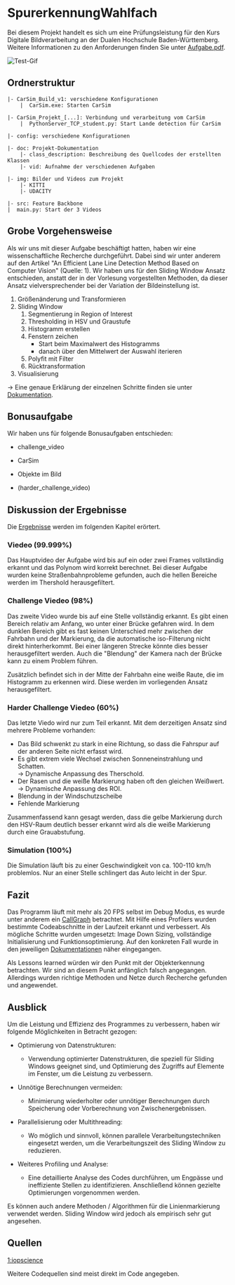 # SpurerkennungWahlfach
Bei diesem Projekt handelt es sich um eine Prüfungsleistung für den Kurs Digitale Bildverarbeitung an der 
Dualen Hochschule Baden-Württemberg. 
Weitere Informationen zu den Anforderungen finden Sie unter [Aufgabe.pdf](aufgabe.pdf).

![Test-Gif](/doc/vid/vid_for_readme_md.gif)

## Ordnerstruktur

```Text
|- CarSim_Build_v1: verschiedene Konfigurationen
    |  CarSim.exe: Starten CarSim
    
|- CarSim_Projekt_[...]: Verbindung und verarbeitung vom CarSim
    |  PythonServer_TCP_student.py: Start Lande detection für CarSim
    
|- config: verschiedene Konfigurationen

|- doc: Projekt-Dokumentation 
    |- class_description: Beschreibung des Quellcodes der erstellten Klassen
    |- vid: Aufnahme der verschiedenen Aufgaben
    
|- img: Bilder und Videos zum Projekt
    |- KITTI
    |- UDACITY
    
|- src: Feature Backbone
|  main.py: Start der 3 Videos
```

## Grobe Vorgehensweise

Als wir uns mit dieser Aufgabe beschäftigt hatten, haben wir eine wissenschaftliche Recherche durchgeführt.
Dabei sind wir unter anderem auf den Artikel "An Efficient Lane Line Detection Method Based on Computer Vision" (Quelle: 1).
Wir haben uns für den Sliding Window Ansatz entschieden, anstatt der in der Vorlesung vorgestellten Methoden,
da dieser Ansatz vielversprechender bei der Variation der Bildeinstellung ist.

1. Größenänderung und Transformieren
2. Sliding Window
   1. Segmentierung in Region of Interest
   2. Thresholding in HSV und Graustufe
   3. Histogramm erstellen
   4. Fenstern zeichen
      - Start beim Maximalwert des Histogramms
      - danach über den Mittelwert der Auswahl iterieren
   5. Polyfit mit Filter
   6. Rücktransformation
3. Visualisierung

→ Eine genaue Erklärung der einzelnen Schritte finden sie unter [Dokumentation](doc/class_description).

## Bonusaufgabe

Wir haben uns für folgende Bonusaufgaben entschieden:

- challenge_video  
- CarSim  
- Objekte im Bild


- (harder_challenge_video)

## Diskussion der Ergebnisse

Die [Ergebnisse](doc/vid) werden im folgenden Kapitel erörtert.

### Viedeo (99.999%) 

Das Hauptvideo der Aufgabe wird bis auf ein oder zwei Frames vollständig erkannt
und das Polynom wird korrekt berechnet.
Bei dieser Aufgabe wurden keine Straßenbahnprobleme gefunden, 
auch die hellen Bereiche werden im Thershold herausgefiltert.

### Challenge Viedeo (98%)

Das zweite Video wurde bis auf eine Stelle vollständig erkannt. 
Es gibt einen Bereich relativ am Anfang, wo unter einer Brücke gefahren wird. 
In dem dunklen Bereich gibt es fast keinen Unterschied mehr zwischen der Fahrbahn und der Markierung, 
da die automatische iso-Filterung nicht direkt hinterherkommt. 
Bei einer längeren Strecke könnte dies besser herausgefiltert werden. 
Auch die "Blendung" der Kamera nach der Brücke kann zu einem Problem führen.  

Zusätzlich befindet sich in der Mitte der Fahrbahn eine weiße Raute, die im Histogramm zu erkennen wird. 
Diese werden im vorliegenden Ansatz herausgefiltert.

### Harder Challenge Viedeo (60%)

Das letzte Viedo wird nur zum Teil erkannt. Mit dem derzeitigen Ansatz sind mehrere Probleme vorhanden:

- Das Bild schwenkt zu stark in eine Richtung, so dass die Fahrspur auf der anderen Seite nicht erfasst wird.
- Es gibt extrem viele Wechsel zwischen Sonneneinstrahlung und Schatten.  
  → Dynamische Anpassung des Therschold.
- Der Rasen und die weiße Markierung haben oft den gleichen Weißwert.  
  → Dynamische Anpassung des ROI.
- Blendung in der Windschutzscheibe
- Fehlende Markierung

Zusammenfassend kann gesagt werden, dass die gelbe Markierung durch den HSV-Raum deutlich besser erkannt wird als die 
weiße Markierung durch eine Grauabstufung.

### Simulation (100%)

Die Simulation läuft bis zu einer Geschwindigkeit von ca. 100-110 km/h problemlos. 
Nur an einer Stelle schlingert das Auto leicht in der Spur.

## Fazit

Das Programm läuft mit mehr als 20 FPS selbst im Debug Modus, es wurde unter anderem ein [CallGraph](doc/CallGraphV1.png) betrachtet. 
Mit Hilfe eines Profilers wurden bestimmte Codeabschnitte in der Laufzeit erkannt und verbessert.
Als mögliche Schritte wurden umgesetzt: Image Down Sizing, vollständige Initialisierung und Funktionsoptimierung.
Auf den konkreten Fall wurde in den jeweiligen [Dokumentationen](doc/class_description) näher eingegangen.

Als Lessons learned würden wir den Punkt mit der Objekterkennung betrachten. 
Wir sind an diesem Punkt anfänglich falsch angegangen.
Allerdings wurden richtige Methoden und Netze durch Recherche gefunden und angewendet.

## Ausblick

Um die Leistung und Effizienz des Programmes zu verbessern, haben wir folgende Möglichkeiten in Betracht gezogen:

- Optimierung von Datenstrukturen: 
  - Verwendung optimierter Datenstrukturen, die speziell für Sliding Windows geeignet sind, und Optimierung des Zugriffs auf Elemente im Fenster, um die Leistung zu verbessern.

- Unnötige Berechnungen vermeiden: 
  - Minimierung wiederholter oder unnötiger Berechnungen durch Speicherung oder Vorberechnung von Zwischenergebnissen.

- Parallelisierung oder Multithreading: 
  - Wo möglich und sinnvoll, können parallele Verarbeitungstechniken eingesetzt werden, um die Verarbeitungszeit des Sliding Window zu reduzieren.

- Weiteres Profiling und Analyse: 
  - Eine detaillierte Analyse des Codes durchführen, um Engpässe und ineffiziente Stellen zu identifizieren. Anschließend können gezielte Optimierungen vorgenommen werden.

Es können auch andere Methoden / Algorithmen für die Linienmarkierung verwendet werden. 
Sliding Window wird jedoch als empirisch sehr gut angesehen.

## Quellen

[1:iopscience](https://iopscience.iop.org/article/10.1088/1742-6596/1802/3/032006/pdf)

Weitere Codequellen sind meist direkt im Code angegeben.